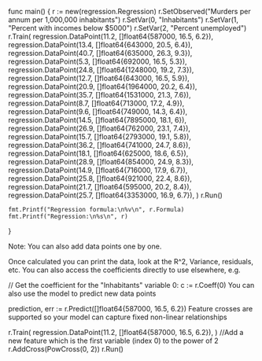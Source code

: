 
func main() {
r := new(regression.Regression)
r.SetObserved("Murders per annum per 1,000,000 inhabitants")
r.SetVar(0, "Inhabitants")
r.SetVar(1, "Percent with incomes below $5000")
r.SetVar(2, "Percent unemployed")
r.Train(
regression.DataPoint(11.2, []float64{587000, 16.5, 6.2}),
regression.DataPoint(13.4, []float64{643000, 20.5, 6.4}),
regression.DataPoint(40.7, []float64{635000, 26.3, 9.3}),
regression.DataPoint(5.3, []float64{692000, 16.5, 5.3}),
regression.DataPoint(24.8, []float64{1248000, 19.2, 7.3}),
regression.DataPoint(12.7, []float64{643000, 16.5, 5.9}),
regression.DataPoint(20.9, []float64{1964000, 20.2, 6.4}),
regression.DataPoint(35.7, []float64{1531000, 21.3, 7.6}),
regression.DataPoint(8.7, []float64{713000, 17.2, 4.9}),
regression.DataPoint(9.6, []float64{749000, 14.3, 6.4}),
regression.DataPoint(14.5, []float64{7895000, 18.1, 6}),
regression.DataPoint(26.9, []float64{762000, 23.1, 7.4}),
regression.DataPoint(15.7, []float64{2793000, 19.1, 5.8}),
regression.DataPoint(36.2, []float64{741000, 24.7, 8.6}),
regression.DataPoint(18.1, []float64{625000, 18.6, 6.5}),
regression.DataPoint(28.9, []float64{854000, 24.9, 8.3}),
regression.DataPoint(14.9, []float64{716000, 17.9, 6.7}),
regression.DataPoint(25.8, []float64{921000, 22.4, 8.6}),
regression.DataPoint(21.7, []float64{595000, 20.2, 8.4}),
regression.DataPoint(25.7, []float64{3353000, 16.9, 6.7}),
)
r.Run()

	fmt.Printf("Regression formula:\n%v\n", r.Formula)
	fmt.Printf("Regression:\n%s\n", r)
}

Note: You can also add data points one by one.

Once calculated you can print the data, look at the R^2, Variance, residuals, etc. You can also access the coefficients directly to use elsewhere, e.g.

// Get the coefficient for the "Inhabitants" variable 0:
c := r.Coeff(0)
You can also use the model to predict new data points

prediction, err := r.Predict([]float64{587000, 16.5, 6.2})
Feature crosses are supported so your model can capture fixed non-linear relationships

r.Train(
regression.DataPoint(11.2, []float64{587000, 16.5, 6.2}),
)
//Add a new feature which is the first variable (index 0) to the power of 2
r.AddCross(PowCross(0, 2))
r.Run()
